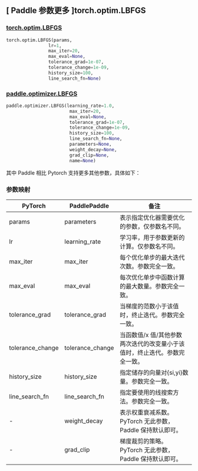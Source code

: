 ## [ Paddle 参数更多 ]torch.optim.LBFGS

### [torch.optim.LBFGS](https://pytorch.org/docs/stable/generated/torch.optim.LBFGS.html)

```python
torch.optim.LBFGS(params,
                lr=1,
                max_iter=20,
                max_eval=None,
                tolerance_grad=1e-07,
                tolerance_change=1e-09,
                history_size=100,
                line_search_fn=None)
```

### [paddle.optimizer.LBFGS](https://www.paddlepaddle.org.cn/documentation/docs/zh/develop/api/paddle/optimizer/LBFGS_cn.html)

```python
paddle.optimizer.LBFGS(learning_rate=1.0,
                        max_iter=20,
                        max_eval=None,
                        tolerance_grad=1e-07,
                        tolerance_change=1e-09,
                        history_size=100,
                        line_search_fn=None,
                        parameters=None,
                        weight_decay=None,
                        grad_clip=None,
                        name=None)
```

其中 Paddle 相比 Pytorch 支持更多其他参数，具体如下：

### 参数映射

| PyTorch                             | PaddlePaddle | 备注                                                                    |
| ----------------------------------- | ------------ | ----------------------------------------------------------------------- |
| params     | parameters           | 表示指定优化器需要优化的参数，仅参数名不同。                      |
| lr     | learning_rate       | 学习率，用于参数更新的计算。仅参数名不同。                          |
| max_iter   | max_iter   | 每个优化单步的最大迭代次数。参数完全一致。                       |
| max_eval       | max_eval     | 每次优化单步中函数计算的最大数量。参数完全一致。                           |
| tolerance_grad       | tolerance_grad    |  当梯度的范数小于该值时，终止迭代。参数完全一致。         |
| tolerance_change       | tolerance_change    |  当函数值/x 值/其他参数 两次迭代的改变量小于该值时，终止迭代。参数完全一致。         |
| history_size       | history_size    |  指定储存的向量对{si,yi}数量。参数完全一致。         |
| line_search_fn      | line_search_fn    |  指定要使用的线搜索方法。参数完全一致。         |
| -           | weight_decay     | 表示权重衰减系数。PyTorch 无此参数，Paddle 保持默认即可。         |
| -          | grad_clip            | 梯度裁剪的策略。 PyTorch 无此参数，Paddle 保持默认即可。       |
